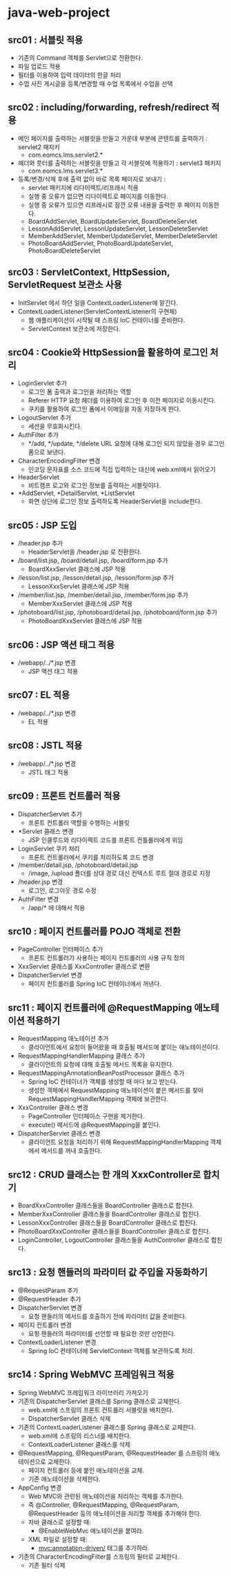 # java-web-project

## src01 : 서블릿 적용 
- 기존의 Command 객체를 Servlet으로 전환한다.
- 파일 업로드 적용
- 필터를 이용하여 입력 데이터의 한글 처리
- 수업 사진 게시글을 등록/변경할 때 수업 목록에서 수업을 선택

## src02 : including/forwarding, refresh/redirect 적용
- 메인 페이지를 출력하는 서블릿을 만들고 가운데 부분에 콘텐트를 출력하기 : servlet2 패지키
  - com.eomcs.lms.servlet2.*
- 헤더와 풋터를 출력하는 서블릿을 만들고 각 서블릿에 적용하기 : servlet3 패키지
  - com.eomcs.lms.servlet3.*
- 등록/변경/삭제 후에 출력 없이 바로 목록 페이지로 보내기 :
  - servlet 패키지에 리다이렉트/리프래시 적용
  - 실행 중 오류가 없으면 리다이렉트로 페이지를 이동한다.
  - 실행 중 오류가 있으면 리프래시로 잠깐 오류 내용을 출력한 후 페이지 이동한다.
  - BoardAddServlet, BoardUpdateServlet, BoardDeleteServlet
  - LessonAddServlet, LessonUpdateServlet, LessonDeleteServlet
  - MemberAddServlet, MemberUpdateServlet, MemberDeleteServlet
  - PhotoBoardAddServlet, PhotoBoardUpdateServlet, PhotoBoardDeleteServlet

## src03 : ServletContext, HttpSession, ServletRequest 보관소 사용
- InitServlet 에서 하던 일을 ContextLoaderListener에 맡긴다.
- ContextLoaderListener(ServletContextListener의 구현체)
    - 웹 애플리케이션이 시작될 때 스프링 IoC 컨테이너를 준비한다.
    - ServletContext 보관소에 저장한다.

## src04 : Cookie와 HttpSession을 활용하여 로그인 처리
- LoginServlet 추가 
    - 로그인 폼 출력과 로그인을 처리하는 역할
    - Referer HTTP 요청 헤더를 이용하여 로그인 후 이전 페이지로 이동시킨다.
    - 쿠키를 활용하여 로그인 폼에서 이메일을 자동 저장하게 한다.
- LogoutServlet 추가 
    - 세션을 무효화시킨다.
- AuthFilter 추가 
    - */add, */update, */delete URL 요청에 대해 로그인 되지 않았을 경우 로그인 폼으로 보낸다.
- CharacterEncodingFilter 변경
    - 인코딩 문자표를 소스 코드에 직접 입력하는 대신에 web.xml에서 읽어오기
- HeaderServlet
    - 비트캠프 로고와 로그인 정보를 출력하는 서블릿이다.
- *AddServlet, *DetailServlet, *ListServlet
    - 화면 상단에 로그인 정보 출력하도록 HeaderServlet을 include한다.

## src05 : JSP 도입
- /header.jsp 추가
    - HeaderServlet을 /header.jsp 로 전환한다.
- /board/list.jsp, /board/detail.jsp, /board/form.jsp 추가 
    - BoardXxxServlet 클래스에 JSP 적용
- /lesson/list.jsp, /lesson/detail.jsp, /lesson/form.jsp 추가 
    - LessonXxxServlet 클래스에 JSP 적용
- /member/list.jsp, /member/detail.jsp, /member/form.jsp 추가 
    - MemberXxxServlet 클래스에 JSP 적용
- /photoboard/list.jsp, /photoboard/detail.jsp, /photoboard/form.jsp 추가 
    - PhotoBoardXxxServlet 클래스에 JSP 적용

## src06 : JSP 액션 태그 적용 
- /webapp/../*.jsp 변경
    - JSP 액션 태그 적용

## src07 : EL 적용
- /webapp/../*.jsp 변경
    - EL 적용

## src08 : JSTL 적용
- /webapp/../*.jsp 변경
    - JSTL 태그 적용

## src09 : 프론트 컨트롤러 적용
- DispatcherServlet 추가
    - 프론트 컨트롤러 역할을 수행하는 서블릿
- *Servlet 클래스 변경
    - JSP 인클루드와 리다이렉트 코드를 프론트 컨틀롤러에게 위임
- LoginServlet 쿠키 처리
    - 프론트 컨트롤러에서 쿠키를 처리하도록 코드 변경
- /member/detail.jsp, /photoboard/detail.jsp
    - /image, /upload 폴더를 상대 경로 대신 컨텍스트 루트 절대 경로로 지정
- /header.jsp 변경
    - 로그인, 로그아웃 경로 수정
- AuthFilter 변경
    - /app/* 에 대해서 적용

## src10 : 페이지 컨트롤러를 POJO 객체로 전환
- PageController 인터페이스 추가
    - 프론트 컨트롤러가 사용하는 페이지 컨트롤러의 사용 규칙 정의
- XxxServlet 클래스를 XxxController 클래스로 변환
- DispatcherServlet 변경
    - 페이지 컨트롤러를 Spring IoC 컨테이너에서 꺼낸다.

## src11 : 페이지 컨트롤러에 @RequestMapping 애노테이션 적용하기
- RequestMapping 애노테이션 추가
    - 클라이언트에서 요청이 들어왔을 때 호출될 메서드에 붙이는 애노테이션이다.
- RequestMappingHandlerMapping 클래스 추가
    - 클라이언트의 요청에 대해 호출될 메서드 목록을 유지한다.
- RequestMappingAnnotationBeanPostProcessor 클래스 추가
    - Spring IoC 컨테이너가 객체를 생성할 때 마다 보고 받는다.
    - 생성한 객체에서 RequestMapping 애노테이션이 붙은 메서드를 찾아 RequestMappingHandlerMapping 객체에 보관한다.
- XxxController 클래스 변경 
    - PageController 인터페이스 구현을 제거한다.
    - execute() 메서드에 @RequestMapping을 붙인다.
- DispatcherServlet 클래스 변경
    - 클라이언트 요청을 처리하기 위해 RequestMappingHandlerMapping 객체에서 메서드를 꺼내 호출한다.

## src12 : CRUD 클래스는 한 개의 XxxController로 합치기
- BoardXxxController 클래스들을 BoardController 클래스로 합친다.
- MemberXxxController 클래스들을 BoardController 클래스로 합친다.
- LessonXxxController 클래스들을 BoardController 클래스로 합친다.
- PhotoBoardXxxController 클래스들을 BoardController 클래스로 합친다.
- LoginController, LogoutController 클래스들을 AuthController 클래스로 합친다.

## src13 : 요청 핸들러의 파라미터 값 주입을 자동화하기
- @RequestParam 추가
- @RequestHeader 추가
- DispatcherServlet 변경
    - 요청 핸들러의 메서드를 호출하기 전에 파라미터 값을 준비한다.
- 페이지 컨트롤러 변경
    - 요청 핸들러의 파라미터를 선언할 때 필요한 것만 선언한다.
- ContextLoaderListener 변경
    - Spring IoC 컨테이너에 ServletContext 객체를 보관하도록 처리.

## src14 : Spring WebMVC 프레임워크 적용
- Spring WebMVC 프레임워크 라이브러리 가져오기
- 기존의 DispatcherServlet 클래스를 Spring 클래스로 교체한다.
    - web.xml에 스프링의 프론트 컨트롤러 서블릿을 배치한다.
    - DispatcherServlet 클래스 삭제
- 기존의 ContextLoaderListener 클래스를 Spring 클래스로 교체한다.
    - web.xml에 스프링의 리스너를 배치한다.
    - ContextLoaderListener 클래스를 삭제
- @RequestMapping, @RequestParam, @RequestHeader 를 스프링의 애노테이션으로 교체한다.
    - 페이지 컨트롤러 등에 붙인 애노테이션을 교체.
    - 기존 애노테이션을 삭제한다.
- AppConfig 변경
    - Web MVC와 관련된 애노테이션을 처리하는 객체를 추가한다.
    - 즉 @Controller, @RequestMapping, @RequestParam, @RequestHeader 등의 애노테이션을 처리할 객체를 추가해야 한다.
    - 자바 클래스로 설정할 때:
        - @EnableWebMvc 애노테이션을 붙여라.
    - XML 파일로 설정할 때:
        - <mvc:annotation-driven/> 태그를 추가하라.
- 기존의 CharacterEncodingFilter를 스프링의 필터로 교체한다.
    - 기존 필터 삭제
 